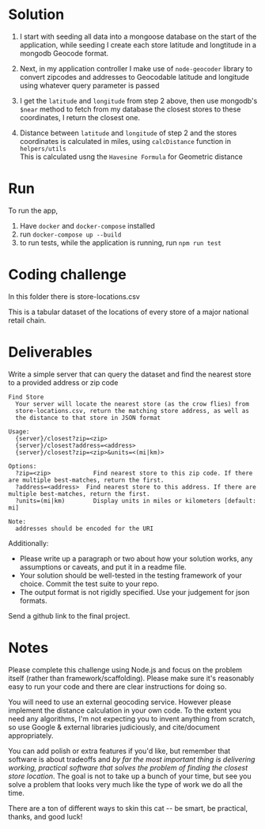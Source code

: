 
# Solution
1. I start with seeding all data into a mongoose database on the start of the application, while seeding I create each store latitude and longtitude in a mongodb Geocode format.

2. Next, in my application controller I make use of `node-geocoder` library to convert zipcodes and addresses to Geocodable latitude and longitude using whatever query parameter is passed

3. I get the `latitude` and `longitude` from step 2 above, then use mongodb's `$near` method to fetch from my database the closest stores to these coordinates, I return the closest one.

4. Distance between `latitude` and `longitude` of step 2 and the stores coordinates is calculated in miles, using `calcDistance` function in `helpers/utils` <br> This is calculated usng the `Havesine Formula` for Geometric distance

# Run
To run the app, 
1. Have `docker` and `docker-compose` installed
2. run ``` docker-compose up --build ```
3. to run tests, while the application is running, run ``` npm run test ```
# Coding challenge

In this folder there is store-locations.csv

This is a tabular dataset of the locations of every store of a major national retail chain.

# Deliverables

Write a simple server that can query the dataset and find the nearest store to a provided address or zip code

```
Find Store
  Your server will locate the nearest store (as the crow flies) from
  store-locations.csv, return the matching store address, as well as
  the distance to that store in JSON format

Usage:
  {server}/closest?zip=<zip>
  {server}/closest?address=<address>
  {server}/closest?zip=<zip>&units=<(mi|km)>

Options:
  ?zip=<zip>            Find nearest store to this zip code. If there are multiple best-matches, return the first.
  ?address=<address>  Find nearest store to this address. If there are multiple best-matches, return the first.
  ?units=(mi|km)        Display units in miles or kilometers [default: mi]

Note:
  addresses should be encoded for the URI
```

Additionally:

- Please write up a paragraph or two about how your solution works, any assumptions or caveats, and put it in a readme file.
- Your solution should be well-tested in the testing framework of your choice. Commit the test suite to your repo.
- The output format is not rigidly specified. Use your judgement for json formats.

Send a github link to the final project.

# Notes

Please complete this challenge using Node.js and focus on the problem itself (rather than framework/scaffolding). Please make sure it's reasonably easy to run your code and there are clear instructions for doing so.

You will need to use an external geocoding service. However please implement the distance calculation in your own code. To the extent you need any algorithms, I'm not expecting you to invent anything from scratch, so use Google & external libraries judiciously, and cite/document appropriately.

You can add polish or extra features if you'd like, but remember that software is about tradeoffs and *by far the most important thing is delivering working, practical software that solves the problem of finding the closest store location*. The goal is not to take up a bunch of your time, but see you solve a problem that looks very much like the type of work we do all the time.

There are a ton of different ways to skin this cat -- be smart, be practical, thanks, and good luck!
